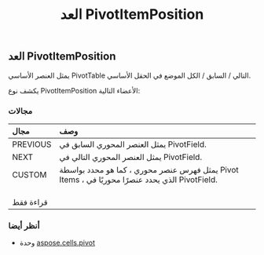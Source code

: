 ﻿---
title: العد PivotItemPosition
second_title: Aspose.Cells for Python via .NET API المراجع
description:
type: docs
weight: 200
url: /ar/python-net/aspose.cells.pivot/pivotitemposition/
is_root: false
---
##  العد PivotItemPosition
يمثل العنصر الأساسي PivotTable التالي / السابق / الكل الموضع في الحقل الأساسي.



يكشف نوع PivotItemPosition الأعضاء التالية:

###  مجالات
| مجال| وصف|
| :- | :- |
| PREVIOUS | يمثل العنصر المحوري السابق في PivotField.|
| NEXT | يمثل العنصر المحوري التالي في PivotField.|
| CUSTOM | يمثل فهرس عنصر محوري ، كما هو محدد بواسطة Pivot Items ، الذي يحدد عنصرًا محوريًا في PivotField.<br/> قراءة فقط|



###  أنظر أيضا
* وحدة [aspose.cells.pivot](..)
